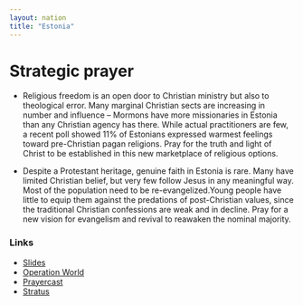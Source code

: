 ```yaml
---
layout: nation
title: "Estonia"
---
```


# Strategic prayer

- Religious freedom is an open door to Christian ministry but also to theological error. Many marginal Christian sects are increasing in number and influence – Mormons have more missionaries in Estonia than any Christian agency has there. While actual practitioners are few, a recent poll showed 11% of Estonians expressed warmest feelings toward pre-Christian pagan religions. Pray for the truth and light of Christ to be established in this new marketplace of religious options.

- Despite a Protestant heritage, genuine faith in Estonia is rare. Many have limited Christian belief, but very few follow Jesus in any meaningful way. Most of the population need to be re-evangelized.Young people have little to equip them against the predations of post-Christian values, since the traditional Christian confessions are weak and in decline. Pray for a new vision for evangelism and revival to reawaken the nominal majority.

### Links

- [Slides](http://kyk.kiekies.net/?src=https://ccwaterkloof.github.io/prayer/slides/estonia.md)
- [Operation World](https://operationworld.org/locations/estonia/)
- [Prayercast](https://prayercast.com/estonia.html)
- [Stratus](https://globe.stratus.earth/country-explorer/EST)
